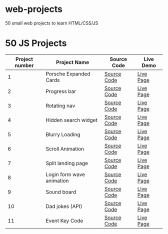 # web-projects

50 small web projects to learn HTML/CSS/JS

# 50 JS Projects

| Project number | Project Name              | Source Code                                                                                    | Live Demo                                                                          |
| -------------- | ------------------------- | ---------------------------------------------------------------------------------------------- | ---------------------------------------------------------------------------------- |
| 1              | Porsche Expanded Cards    | [Source Code](https://github.com/dimaorlov95/web-projects/tree/main/porsche_expanded_cards)    | [Live Page](https://dimaorlov95.github.io/web-projects/porsche_expanded_cards/)    |
| 2              | Progress bar              | [Source Code](https://github.com/dimaorlov95/web-projects/tree/main/progress_bar)              | [Live Page](https://dimaorlov95.github.io/web-projects/progress_bar/)              |
| 3              | Rotating nav              | [Source Code](https://github.com/dimaorlov95/web-projects/tree/main/rotating_nav)              | [Live Page](https://dimaorlov95.github.io/web-projects/rotating_nav/)              |
| 4              | Hidden search widget      | [Source Code](https://github.com/dimaorlov95/web-projects/tree/main/hidden_search_widget)      | [Live Page](https://dimaorlov95.github.io/web-projects/hidden_search_widget/)      |
| 5              | Blurry Loading            | [Source Code](https://github.com/dimaorlov95/web-projects/tree/main/blurry_loading)            | [Live Page](https://dimaorlov95.github.io/web-projects/blurry_loading/)            |
| 6              | Scroll Animation          | [Source Code](https://github.com/dimaorlov95/web-projects/tree/main/scroll_animation)          | [Live Page](https://dimaorlov95.github.io/web-projects/scroll_animation/)          |
| 7              | Split landing page        | [Source Code](https://github.com/dimaorlov95/web-projects/tree/main/split_landing_page)        | [Live Page](https://dimaorlov95.github.io/web-projects/split_landing_page/)        |
| 8              | Login form wave animation | [Source Code](https://github.com/dimaorlov95/web-projects/tree/main/login_form_wave_animation) | [Live Page](https://dimaorlov95.github.io/web-projects/login_form_wave_animation/) |
| 9              | Sound board               | [Source Code](https://github.com/dimaorlov95/web-projects/tree/main/sound_board)               | [Live Page](https://dimaorlov95.github.io/web-projects/sound_board/)               |
| 10             | Dad jokes (API)           | [Source Code](https://github.com/dimaorlov95/web-projects/tree/main/dad_jokes)                 | [Live Page](https://dimaorlov95.github.io/web-projects/dad_jokes/)                 |
| 11             | Event Key Code            | [Source Code](https://github.com/dimaorlov95/web-projects/tree/main/event_key_codes)           | [Live Page](https://dimaorlov95.github.io/web-projects/event_key_codes/)           |
